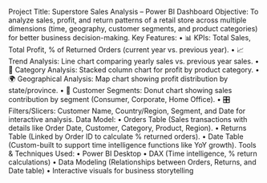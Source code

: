 Project Title: Superstore Sales Analysis – Power BI Dashboard
Objective:
To analyze sales, profit, and return patterns of a retail store across multiple dimensions (time, geography, customer segments, and product categories) for better business decision-making.
Key Features:
  •	📊 KPIs: Total Sales, Total Profit, % of Returned Orders (current year vs. previous year).
  •	📈 Trend Analysis: Line chart comparing yearly sales vs. previous year sales.
  •	🛒 Category Analysis: Stacked column chart for profit by product category.
  •	🌍 Geographical Analysis: Map chart showing profit distribution by state/province.
  •	🎯 Customer Segments: Donut chart showing sales contribution by segment (Consumer, Corporate, Home Office).
  •	🎛 Filters/Slicers: Customer Name, Country/Region, Segment, and Date for interactive analysis.
Data Model:
  •	Orders Table (Sales transactions with details like Order Date, Customer, Category, Product, Region).
  •	Returns Table (Linked by Order ID to calculate % returned orders).
  •	Date Table (Custom-built to support time intelligence functions like YoY growth).
Tools & Techniques Used:
  •	Power BI Desktop
  •	DAX (Time intelligence, % return calculations)
  •	Data Modeling (Relationships between Orders, Returns, and Date table)
  •	Interactive visuals for business storytelling

